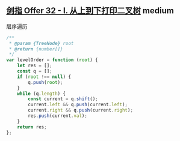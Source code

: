 ## [剑指 Offer 32 - I. 从上到下打印二叉树](https://leetcode.cn/problems/cong-shang-dao-xia-da-yin-er-cha-shu-lcof/) <Badge type="warning">medium</Badge>

层序遍历

```js
/**
 * @param {TreeNode} root
 * @return {number[]}
 */
var levelOrder = function (root) {
    let res = [];
    const q = [];
    if (root !== null) {
        q.push(root);
    }
    while (q.length) {
        const current = q.shift();
        current.left && q.push(current.left);
        current.right && q.push(current.right);
        res.push(current.val);
    }
    return res;
};
```

